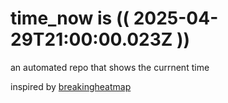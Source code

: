 # time_now is (( 2025-04-29T21:00:00.023Z ))

an automated repo that shows the currnent time

inspired by [breakingheatmap](https://github.com/breakingheatmap/breakingheatmap)